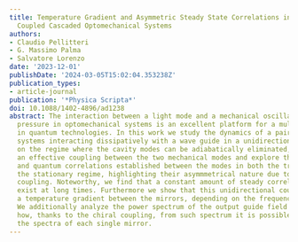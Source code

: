 ```yaml
---
title: Temperature Gradient and Asymmetric Steady State Correlations in Dissipatively
  Coupled Cascaded Optomechanical Systems
authors:
- Claudio Pellitteri
- G. Massimo Palma
- Salvatore Lorenzo
date: '2023-12-01'
publishDate: '2024-03-05T15:02:04.353238Z'
publication_types:
- article-journal
publication: '*Physica Scripta*'
doi: 10.1088/1402-4896/ad1238
abstract: The interaction between a light mode and a mechanical oscillator via radiation
  pressure in optomechanical systems is an excellent platform for a multitude of applications
  in quantum technologies. In this work we study the dynamics of a pair of optomechanical
  systems interacting dissipatively with a wave guide in a unidirectional way. Focusing
  on the regime where the cavity modes can be adiabatically eliminated, we derive
  an effective coupling between the two mechanical modes and explore the classical
  and quantum correlations established between the modes in both the transient and
  the stationary regime, highlighting their asymmmetrical nature due to the unidirectional
  coupling. Noteworthy, we find that a constant amount of steady correlations can
  exist at long times. Furthermore we show that this unidirectional coupling establishes
  a temperature gradient between the mirrors, depending on the frequencies' detuning.
  We additionally analyze the power spectrum of the output guide field and we show
  how, thanks to the chiral coupling, from such spectrum it is possible to reconstruct
  the spectra of each single mirror.
---
```

